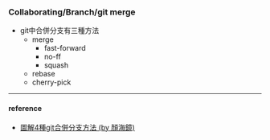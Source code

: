 ### Collaborating/Branch/git merge

- git中合併分支有三種方法
    - merge
        - fast-forward
        - no-ff
        - squash
    - rebase
    - cherry-pick

----
#### reference
- [圖解4種git合併分支方法 (by 顏海鏡)](http://yanhaijing.com/git/2017/07/14/four-method-for-git-merge/)


